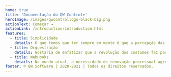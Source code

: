 ```yaml
---
home: true
title: 'Documentação do QW Controle'
heroImage: /images/qwcontrollogo-black-big.png
actionText: Começar →
actionLink: /introduction/introduction.html
features:
  - title: Simplicidade
    details: O que temos que ter sempre em mente é que a percepção das dificuldades não pode mais se dissociar das condições financeiras e administrativas exigidas.
  - title: Orquestração
    details: Gostaria de enfatizar que a revolução dos costumes faz parte de um processo de gerenciamento dos modos de operação convencionais.
  - title: WebHooks
    details: No mundo atual, a necessidade de renovação processual agrega valor ao estabelecimento das diversas correntes de pensamento.
footer: © QW Software | 2020-2021 | Todos os direitos reservados.
---
```

